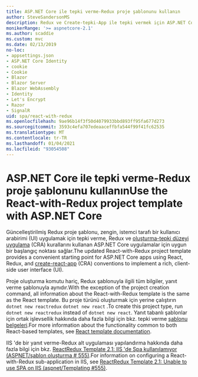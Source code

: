 ```yaml
---
title: ASP.NET Core ile tepki verme-Redux proje şablonunu kullanın
author: SteveSandersonMS
description: Redux ve Create-tepki-App ile tepki vermek için ASP.NET Core tek sayfalı uygulama (SPA) proje şablonunu kullanmaya nasıl başlacağınızı öğrenin.
monikerRange: '>= aspnetcore-2.1'
ms.author: scaddie
ms.custom: mvc
ms.date: 02/13/2019
no-loc:
- appsettings.json
- ASP.NET Core Identity
- cookie
- Cookie
- Blazor
- Blazor Server
- Blazor WebAssembly
- Identity
- Let's Encrypt
- Razor
- SignalR
uid: spa/react-with-redux
ms.openlocfilehash: 9ae96b14f3f50d4079933bbd893ff95fa677d273
ms.sourcegitcommit: 3593c4efa707edeaaceffbfa544f99f41fc62535
ms.translationtype: MT
ms.contentlocale: tr-TR
ms.lasthandoff: 01/04/2021
ms.locfileid: "93054508"
---
```

# <a name="use-the-react-with-redux-project-template-with-aspnet-core"></a><span data-ttu-id="16f05-103">ASP.NET Core ile tepki verme-Redux proje şablonunu kullanın</span><span class="sxs-lookup"><span data-stu-id="16f05-103">Use the React-with-Redux project template with ASP.NET Core</span></span>

<span data-ttu-id="16f05-104">Güncelleştirilmiş Redux proje şablonu, zengin, istemci tarafı bir kullanıcı arabirimi (UI) uygulamak için tepki verme, Redux ve [oluşturma-tepki düzeyi uygulama](https://github.com/facebookincubator/create-react-app) (CRA) kurallarını kullanan ASP.NET Core uygulamalar için uygun bir başlangıç noktası sağlar.</span><span class="sxs-lookup"><span data-stu-id="16f05-104">The updated React-with-Redux project template provides a convenient starting point for ASP.NET Core apps using React, Redux, and [create-react-app](https://github.com/facebookincubator/create-react-app) (CRA) conventions to implement a rich, client-side user interface (UI).</span></span>

<span data-ttu-id="16f05-105">Proje oluşturma komutu hariç, Redux şablonuyla ilgili tüm bilgiler, yanıt verme şablonuyla aynıdır.</span><span class="sxs-lookup"><span data-stu-id="16f05-105">With the exception of the project creation command, all information about the React-with-Redux template is the same as the React template.</span></span> <span data-ttu-id="16f05-106">Bu proje türünü oluşturmak için yerine çalıştırın `dotnet new reactredux` `dotnet new react` .</span><span class="sxs-lookup"><span data-stu-id="16f05-106">To create this project type, run `dotnet new reactredux` instead of `dotnet new react`.</span></span> <span data-ttu-id="16f05-107">Yanıt tabanlı şablonlar için ortak işlevsellik hakkında daha fazla bilgi için bkz. tepki verme [şablonu belgeleri](xref:spa/react).</span><span class="sxs-lookup"><span data-stu-id="16f05-107">For more information about the functionality common to both React-based templates, see [React template documentation](xref:spa/react).</span></span>

<span data-ttu-id="16f05-108">IIS 'de bir yanıt verme-Redux alt uygulaması yapılandırma hakkında daha fazla bilgi için bkz. [ReactRedux Template 2,1: IIS 'de Spa kullanılamıyor (ASPNET/şablon oluşturma &num; 555)](https://github.com/aspnet/Templating/issues/555).</span><span class="sxs-lookup"><span data-stu-id="16f05-108">For information on configuring a React-with-Redux sub-application in IIS, see [ReactRedux Template 2.1: Unable to use SPA on IIS (aspnet/Templating &num;555)](https://github.com/aspnet/Templating/issues/555).</span></span>
